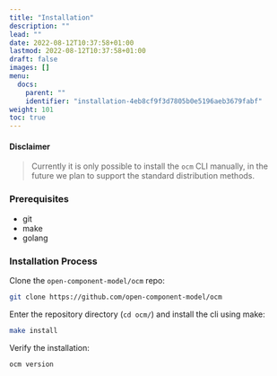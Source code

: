 ```yaml
---
title: "Installation"
description: ""
lead: ""
date: 2022-08-12T10:37:58+01:00
lastmod: 2022-08-12T10:37:58+01:00
draft: false
images: []
menu:
  docs:
    parent: ""
    identifier: "installation-4eb8cf9f3d7805b0e5196aeb3679fabf"
weight: 101
toc: true
---
```


#### Disclaimer
> Currently it is only possible to install the `ocm` CLI manually, in the future we plan to support the standard distribution methods.


### Prerequisites

- git
- make
- golang

### Installation Process

Clone the `open-component-model/ocm` repo:

```bash
git clone https://github.com/open-component-model/ocm
```

Enter the repository directory (`cd ocm/`) and install the cli using make:

```bash
make install
```

Verify the installation:

```bash
ocm version
```


